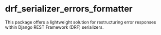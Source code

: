# drf_serializer_errors_formatter
This package offers a lightweight solution for restructuring error responses within Django REST Framework (DRF) serializers.

